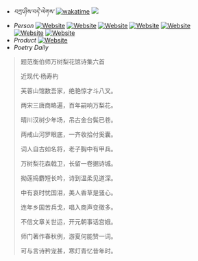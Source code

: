 - *བཀྲ་ཤིས་བདེ་ལེགས་*	[![wakatime](https://wakatime.com/badge/user/5043ee4a-e361-4607-9d47-d557f2005d05.svg)](https://wakatime.com/@5043ee4a-e361-4607-9d47-d557f2005d05)	<a href="https://wakatime.com/@5043ee4a-e361-4607-9d47-d557f2005d05"><img src="https://wakatime.com/share/@IvanAXu/06501b1d-f434-4f2a-9524-dc2196223971.png" /></a> 
- _Person_	[![Website](https://img.shields.io/website?label=&up_color=orange&up_message=Tianchi&url=https%3A%2F%2Fshields.io)](https://tianchi.aliyun.com/home/science/scienceDetail?userId=1095279182618)	[![Website](https://img.shields.io/website?label=&up_color=violet&up_message=AIstudio&url=https%3A%2F%2Fshields.io)](https://aistudio.baidu.com/aistudio/personalcenter/thirdview/979775)	[![Website](https://img.shields.io/website?label=&up_color=blue&up_message=Kaggle&url=https%3A%2F%2Fshields.io)](https://www.kaggle.com/ivanxu/)	[![Website](https://img.shields.io/website?label=&up_color=gay&up_message=Yuque&url=https%3A%2F%2Fshields.io)](https://www.yuque.com/ivanaxu)	[![Website](https://img.shields.io/website?label=&up_color=brown&up_message=Leetcode&url=https%3A%2F%2Fshields.io)](https://leetcode.cn/u/ivanaxu)	[![Website](https://img.shields.io/website?label=&up_color=red&up_message=Gitee&url=https%3A%2F%2Fshields.io)](https://gitee.com/IvanaXu)	[![Website](https://img.shields.io/website?label=&up_color=yellow&up_message=Monkeytype&url=https%3A%2F%2Fshields.io)](https://monkeytype.com/profile/IvanaXu) 
- _Product_	[![Website](https://img.shields.io/website?label=alpha&up_color=blue&up_message=EDA&url=https%3A%2F%2Fshields.io)](http://eda.tangjt.cn/) 
- _Poetry Daily_ 


> 题范衡伯师万树梨花馆诗集六首
>
> 近现代·杨寿杓
>
> 芙蓉山馆数吾家，绝艳惊才斗八叉。
> 
> 两宋三唐商略遍，百年嗣响万梨花。
> 
> 晴川汉树少年场，吊古金台鬓已苍。
> 
> 两戒山河罗眼底，一齐收拾付奚囊。
> 
> 词人自古如名将，老子胸中有甲兵。
> 
> 万树梨花森戟卫，长留一卷据诗城。
> 
> 拗莲捣麝短长吟，诗到温柔见道深。
> 
> 中有哀时忧国泪，美人香草是骚心。
> 
> 连年乡国苦兵戈，唱入商声变徵多。
> 
> 不信文章关世运，开元朝事话宫娥。
> 
> 师门著作春秋例，游夏何能赞一词。
> 
> 可与言诗矜宠甚，寒灯青忆昔年时。
